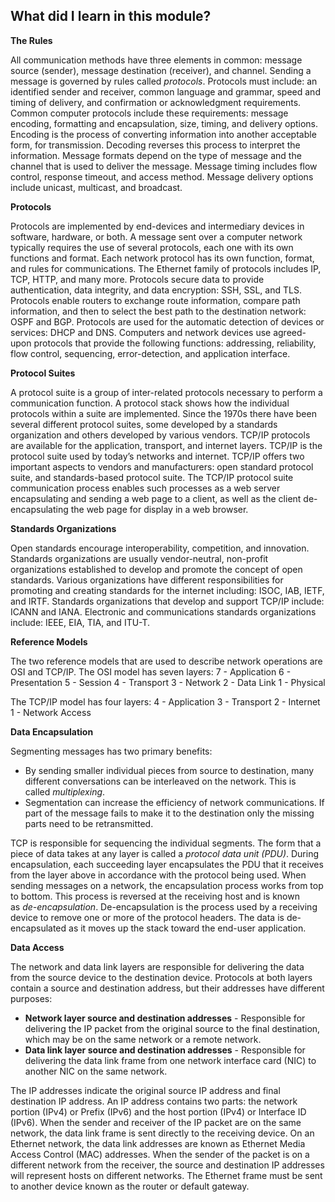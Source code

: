 ## What did I learn in this module?

**The Rules**

All communication methods have three elements in common: message source (sender), message destination (receiver), and channel. Sending a message is governed by rules called _protocols_. Protocols must include: an identified sender and receiver, common language and grammar, speed and timing of delivery, and confirmation or acknowledgment requirements. Common computer protocols include these requirements: message encoding, formatting and encapsulation, size, timing, and delivery options. Encoding is the process of converting information into another acceptable form, for transmission. Decoding reverses this process to interpret the information. Message formats depend on the type of message and the channel that is used to deliver the message. Message timing includes flow control, response timeout, and access method. Message delivery options include unicast, multicast, and broadcast.

**Protocols**

Protocols are implemented by end-devices and intermediary devices in software, hardware, or both. A message sent over a computer network typically requires the use of several protocols, each one with its own functions and format. Each network protocol has its own function, format, and rules for communications. The Ethernet family of protocols includes IP, TCP, HTTP, and many more. Protocols secure data to provide authentication, data integrity, and data encryption: SSH, SSL, and TLS. Protocols enable routers to exchange route information, compare path information, and then to select the best path to the destination network: OSPF and BGP. Protocols are used for the automatic detection of devices or services: DHCP and DNS. Computers and network devices use agreed-upon protocols that provide the following functions: addressing, reliability, flow control, sequencing, error-detection, and application interface.

**Protocol Suites**

A protocol suite is a group of inter-related protocols necessary to perform a communication function. A protocol stack shows how the individual protocols within a suite are implemented. Since the 1970s there have been several different protocol suites, some developed by a standards organization and others developed by various vendors. TCP/IP protocols are available for the application, transport, and internet layers. TCP/IP is the protocol suite used by today’s networks and internet. TCP/IP offers two important aspects to vendors and manufacturers: open standard protocol suite, and standards-based protocol suite. The TCP/IP protocol suite communication process enables such processes as a web server encapsulating and sending a web page to a client, as well as the client de-encapsulating the web page for display in a web browser.

**Standards Organizations**

Open standards encourage interoperability, competition, and innovation. Standards organizations are usually vendor-neutral, non-profit organizations established to develop and promote the concept of open standards. Various organizations have different responsibilities for promoting and creating standards for the internet including: ISOC, IAB, IETF, and IRTF. Standards organizations that develop and support TCP/IP include: ICANN and IANA. Electronic and communications standards organizations include: IEEE, EIA, TIA, and ITU-T.

**Reference Models**

The two reference models that are used to describe network operations are OSI and TCP/IP. The OSI model has seven layers:
7 - Application
6 - Presentation
5 - Session
4 - Transport
3 - Network
2 - Data Link
1 - Physical

The TCP/IP model has four layers:
4 - Application
3 - Transport
2 - Internet
1 - Network Access

**Data Encapsulation**

Segmenting messages has two primary benefits:

- By sending smaller individual pieces from source to destination, many different conversations can be interleaved on the network. This is called _multiplexing_.
- Segmentation can increase the efficiency of network communications. If part of the message fails to make it to the destination only the missing parts need to be retransmitted.

TCP is responsible for sequencing the individual segments. The form that a piece of data takes at any layer is called a _protocol data unit (PDU)_. During encapsulation, each succeeding layer encapsulates the PDU that it receives from the layer above in accordance with the protocol being used. When sending messages on a network, the encapsulation process works from top to bottom. This process is reversed at the receiving host and is known as _de-encapsulation_. De-encapsulation is the process used by a receiving device to remove one or more of the protocol headers. The data is de-encapsulated as it moves up the stack toward the end-user application.

**Data Access**

The network and data link layers are responsible for delivering the data from the source device to the destination device. Protocols at both layers contain a source and destination address, but their addresses have different purposes:

- **Network layer source and destination addresses** - Responsible for delivering the IP packet from the original source to the final destination, which may be on the same network or a remote network.
- **Data link layer source and destination addresses** - Responsible for delivering the data link frame from one network interface card (NIC) to another NIC on the same network.

The IP addresses indicate the original source IP address and final destination IP address. An IP address contains two parts: the network portion (IPv4) or Prefix (IPv6) and the host portion (IPv4) or Interface ID (IPv6). When the sender and receiver of the IP packet are on the same network, the data link frame is sent directly to the receiving device. On an Ethernet network, the data link addresses are known as Ethernet Media Access Control (MAC) addresses. When the sender of the packet is on a different network from the receiver, the source and destination IP addresses will represent hosts on different networks. The Ethernet frame must be sent to another device known as the router or default gateway.
